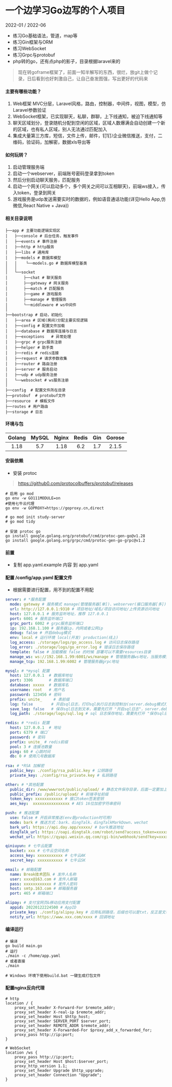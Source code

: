# 一个边学习Go边写的个人项目

2022-01 / 2022-06

 - 练习Go基础语法，管道，map等
 - 练习Gin框架与ORM
 - 练习WebSocket
 - 练习Grpc与protobuf
 - php转的go，还有点php的影子，目录根据laravel来的

> 现在转goframe框架了，前面一知半解写的东西，很烂，放git上做个记录，日后看到也好刺激自己，让自己奋发图强，写出更好的代码来

#### 主要有哪些功能？
1. Web框架 MVC分层，Laravel风格，路由，控制器，中间件，视图，模型，仿Laravel参数验证
2. WebSocket框架，已实现聊天，私聊，群聊，上下线通知，被迫下线通知等
3. 聊天区域划分，登录随机分配到空闲的区域，区域人数爆满会自动创建一个新的区域，也有私人区域，别人无法通过匹配加入
4. 集成大量第三方库，短信，文件上传，邮件，钉钉/企业微信推送，支付，二维码，验证码，加解密，数据xls导出等

#### 如何玩转？
1. 启动管理服务端
2. 启动一个webserver，前端账号密码登录拿到token
3. 然后分别启动聊天服务，匹配服务
4. 启动一个网关(可以启动多个，多个网关之间可以互相聊天)，前端ws接入，传入token，登录到网关
5. 游戏服务是udp发送需要实时的数据的，例如语音通话功能(详见Hello App,仿微信,React Native + Java))

#### 相关目录说明
```text
├──app # 主要功能逻辑实现区
│   ├──console # 后台任务，触发事件
│   ├──events # 事件注册
│   ├──http # http服务
│   ├──libs # 通用库
│   ├──models # 数据库模型
│   │    └──models.go # 数据库模型基类
│   │
│   └──socket
│       ├──chat # 聊天服务
│       ├──gateway # 网关服务
│       ├──match # 匹配服务
│       ├──game # 游戏服务
│       ├──manage # 管理服务
│       └──middleware # ws中间件
│
├──bootstrap # 启动，初始化
│   ├──area # 区域(房间)分配主要实现逻辑
│   ├──config # 配置文件加载
│   ├──database # 数据库连接与日志
│   ├──exceptions   # 异常处理
│   ├──grpc # grpc服务注册
│   ├──helper # 助手类
│   ├──redis # redis连接
│   ├──request # 请求参数收集
│   ├──router # 路由注册
│   ├──server # 服务启动
│   ├──udp # udp服务注册
│   └──websocket # ws服务注册
│
├──config  # 配置文件所在目录
├──protobuf  # protobuf文件
├──resource  # 模板文件
├──routes # 用户路由
├──storage # 日志

```

#### 环境与包
| Golang | MySQL | Nginx | Redis |  Gin  |  Gorose  |
|:------:|:-----:| :---: | :---: | :---: | :------: |
|  1.18  |  5.7  | 1.18  |  6.2  |  1.7  |  2.1.5   |

#### 安装依赖

-  安装 protoc
> https://github0.com/protocolbuffers/protobuf/releases

```shell
# 启用 go mod
go env -w GO111MODULE=on
#使用七牛云代理
go env -w GOPROXY=https://goproxy.cn,direct

# go mod init study-server
# go mod tidy

# 安装 protoc go
go install google.golang.org/protobuf/cmd/protoc-gen-go@v1.28
go install google.golang.org/grpc/cmd/protoc-gen-go-grpc@v1.2
```

#### 前置

- 复制 app.yaml.example 内容 到 app.yaml

#### 配置 /config/app.yaml 配置文件
- 根据需要进行配置，用不到的配置不用配
```yaml
server: # *服务配置
  mode: gateway # 服务模式 manage(管理服务器[单])、webserver(接口服务器[多])、gateway(网关服务器[多])、chat(聊天服务器[多])、match(匹配服务器[单])、game(游戏服务器[多])
  url: http://127.0.0.1:9310 # 项目地址/域名/项目访问地址/上传资源访问地址
  host: 127.0.0.1 # 服务监听地址，推荐 127.0.0.1
  port: 6001 # 服务监听端口
  grpc_port: 6002 # grpc服务监听端口
  ip: 192.168.1.100 # 服务器ip，内网或者公网ip
  debug: false # 开启debug模式
  env: local # 运行环境 local(开发) production(线上)
  log_access: ./storage/logs/go_access.log # 访问日志保存路径
  log_error: ./storage/logs/go_error.log # 错误日志保存路径
  template: false # 加载模板 false 的时候 部署可以不需要resources目录
  manage_ws: ws://192.168.1.99:6001/ws/manage # 管理服务器ws地址，当服务模式不是manag的时都需要提供这个地址，这个地址是manage服务器的地址，只能运行一个manage
  manage_tcp: 192.168.1.99:6002 # 管理服务器grpc地址

mysql: # *mysql 配置
  host: 127.0.0.1  # 数据库地址
  port: 3306       # 数据库端口
  database: xxxxx  # 数据库名
  username: root   # 用户名
  password: 123456 # 密码
  prefix: unite_     # 表前缀
  log: false        # 开启sql日志，打印sql执行日志到控制台(server.debug模式打开的时候才会输出到控制台)
  save_log: false   # 保存sql日志到文本，需要先打开 "开启sql日志"，server.debug模式关闭的时候照样可以写入到文件
  log_path: ./storage/logs/sql.log # sql 日志保存地址，需要先打开 "保存sql日志到文本"

redis: # *redis 配置
  host: 127.0.0.1  # 地址
  port: 6379 # 端口`
  password: # 密码
  prefix: unite_ # redis前缀
  pool: 3 # 连接池数量
  ping: 60 # 心跳时间
  db: 0 # 使用几号数据库
  
rsa: # *RSA 加解密
  public_key: ./config/rsa_public.key # 公钥路径
  private_key: ./config/rsa_private.key # 私钥路径

other: # *其他配置
  public_dir: /www/wwwroot/public/upload/ # 静态文件保存目录，后面一定要加上 / ,其中 /www/wwwroot 是nginx的静态资源目录
  public_prefix: /public/upload/ # 前端寻址前缀
  token_key: xxxxxxxxxxxx # 接口token签发密钥
  aes_key:  xxxxxxxxxxxxxxxx # AES 16位加密字符串密码

push: # 推送配置
  use: false # 开启异常推送(env是production时可用)
  mode: bark # 推送方式：bark、dingTalk、dingTalkMarkDown、wechat
  bark_url: https://api.day.app/xxxxx/ # bark推送地址
  dingTalk_url: https://oapi.dingtalk.com/robot/send?access_token=xxxxxxx # 钉钉推送地址
  wechat_url: https://qyapi.weixin.qq.com/cgi-bin/webhook/send?key=xxxxxxxx # 企业微信推送地址

qiniuyun: # 七牛云配置
  bucket: xxx # 七牛云空间名称
  access_key: xxxxxxxxxxx # 七牛云AK
  secret_key: xxxxxxxxxxx # 七牛云SK

email: # 邮箱配置
  name: Break技术团队 # 发件人名称
  user: xxxx@163.com # 发件人邮箱
  pass: xxxxxxxxxxxx # 发件人密码
  host: smtp.163.com # 邮箱服务器
  port: 465 # 邮箱端口

alipay: # 支付宝网页&移动应用支付配置
  appid: 20220122224500 # AppID
  private_key: ./config/alipay.key # 应用私钥路径，后缀也可以是txt，反正是文本就行
  notify_url: https://www.xxx.com/xxxx # 回调地址
```

#### 编译运行
```shell script
# 编译
go build main.go
# 运行
./main -c /home/app.yaml 
# 或者直接 
./main

# Windows 环境下使用build.bat 一键生成打包文件
```

#### 配置nginx反向代理
```shell script
# http
location / {
    proxy_set_header X-Forward-For $remote_addr;
    proxy_set_header X-real-ip $remote_addr;
    proxy_set_header Host $http_host;
    proxy_set_header SERVER_PORT $server_port;
    proxy_set_header REMOTE_ADDR $remote_addr;
    proxy_set_header X-Forwarded-For $proxy_add_x_forwarded_for;
    proxy_pass http://ip:port;
}

# WebSocket
location /ws {
    proxy_pass http://ip:port;
    proxy_set_header Host $host:$server_port;
    proxy_http_version 1.1;
    proxy_set_header Upgrade $http_upgrade;
    proxy_set_header Connection "Upgrade";
}
```